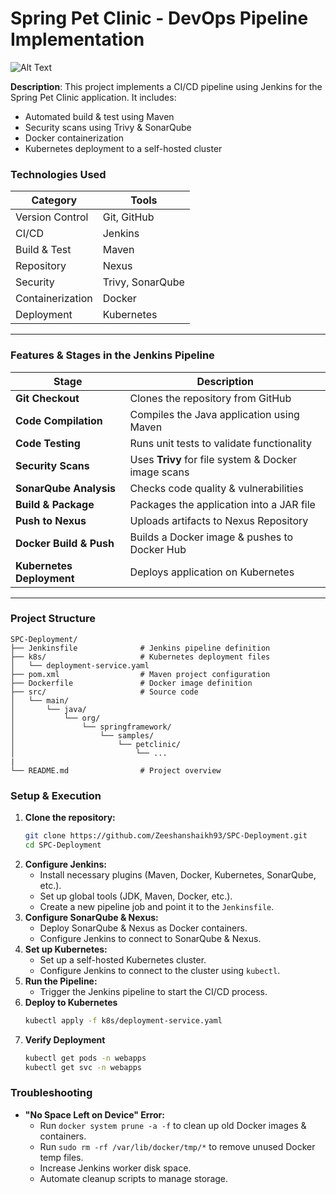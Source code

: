 # Spring Pet Clinic - DevOps Pipeline Implementation
![Alt Text](ProjectData/OverView.jpg)


**Description**:
This project implements a CI/CD pipeline using Jenkins for the Spring Pet Clinic application. It includes:

* Automated build & test using Maven
* Security scans using Trivy & SonarQube
* Docker containerization
* Kubernetes deployment to a self-hosted cluster


### **Technologies Used**
| Category | Tools |
|----------|----------------|
| Version Control | Git, GitHub |
| CI/CD | Jenkins|
| Build & Test | Maven |
| Repository | Nexus|
| Security | Trivy, SonarQube |
| Containerization | Docker |
| Deployment | Kubernetes |

---
### **Features & Stages in the Jenkins Pipeline**
| Stage | Description |
|-------------------|--------------------------------------------------|
| **Git Checkout** | Clones the repository from GitHub |
| **Code Compilation** | Compiles the Java application using Maven |
| **Code Testing** | Runs unit tests to validate functionality |
| **Security Scans** | Uses **Trivy** for file system & Docker image scans |
| **SonarQube Analysis** | Checks code quality & vulnerabilities |
| **Build & Package** | Packages the application into a JAR file |
| **Push to Nexus** | Uploads artifacts to Nexus Repository |
| **Docker Build & Push** | Builds a Docker image & pushes to Docker Hub |
| **Kubernetes Deployment** | Deploys application on Kubernetes |

---

### **Project Structure**
```
SPC-Deployment/
├── Jenkinsfile              # Jenkins pipeline definition
├── k8s/                     # Kubernetes deployment files
│   └── deployment-service.yaml
├── pom.xml                  # Maven project configuration
├── Dockerfile               # Docker image definition
├── src/                     # Source code
│   └── main/
│       └── java/
│           └── org/
│               └── springframework/
│                   └── samples/
│                       └── petclinic/
│                           └── ...
|
└── README.md                # Project overview
```

### **Setup & Execution**
1.  **Clone the repository:**
    ```bash
    git clone https://github.com/Zeeshanshaikh93/SPC-Deployment.git
    cd SPC-Deployment
    ```
2.  **Configure Jenkins:**
    *   Install necessary plugins (Maven, Docker, Kubernetes, SonarQube, etc.).
    *   Set up global tools (JDK, Maven, Docker, etc.).
    *   Create a new pipeline job and point it to the `Jenkinsfile`.
3.  **Configure SonarQube & Nexus:**
    *   Deploy SonarQube & Nexus as Docker containers.
    *   Configure Jenkins to connect to SonarQube & Nexus.
4.  **Set up Kubernetes:**
    *   Set up a self-hosted Kubernetes cluster.
    *   Configure Jenkins to connect to the cluster using `kubectl`.
5.  **Run the Pipeline:**
    *   Trigger the Jenkins pipeline to start the CI/CD process.
6. **Deploy to Kubernetes**
    ```bash
    kubectl apply -f k8s/deployment-service.yaml
    ```
7. **Verify Deployment**
    ```bash
    kubectl get pods -n webapps
    kubectl get svc -n webapps
    ```


### **Troubleshooting**
*   **"No Space Left on Device" Error:**
    *   Run `docker system prune -a -f` to clean up old Docker images & containers.
    *   Run `sudo rm -rf /var/lib/docker/tmp/*` to remove unused Docker temp files.
    *   Increase Jenkins worker disk space.
    *   Automate cleanup scripts to manage storage.
